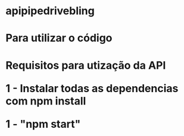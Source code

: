 # apipipedrivebling

<h1>Para utilizar o código<h1>

Requisitos para utização da API

1 - Instalar todas as dependencias com npm install

1 - "npm start"

